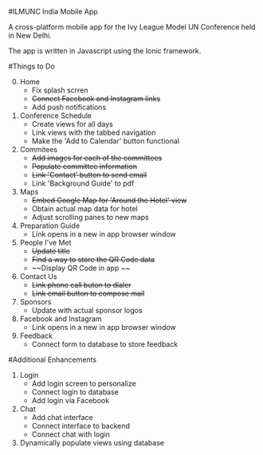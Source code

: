 #ILMUNC India Mobile App

A cross-platform mobile app for the Ivy League Model UN Conference held in New Delhi.

The app is written in Javascript using the Ionic framework. 

#Things to Do

0. Home
	* Fix splash scrren 
	* ~~Connect Facebook and Instagram links~~
	* Add push notifications
1. Conference Schedule
	* Create views for all days
	* Link views with the tabbed navigation
	* Make the 'Add to Calendar' button functional
2. Commitees
	* ~~Add images for each of the committees~~
	* ~~Populate committee information~~
	* ~~Link 'Contact' button to send email~~
	* Link 'Background Guide' to pdf
3. Maps
	* ~~Embed Google Map for 'Around the Hotel' view~~
	* Obtain actual map data for hotel
	* Adjust scrolling panes to new maps
4. Preparation Guide
	* Link opens in a new in app browser window
5. People I've Met
	* ~~Update title~~
	* ~~Find a way to store the QR Code data~~
	* ~~Display QR Code in app ~~
6. Contact Us
	* ~~Link phone call buton to dialer~~
	* ~~Link email button to compose mail~~
7. Sponsors
	* Update with actual sponsor logos
8. Facebook and Instagram
	* Link opens in a new in app browser window
9. Feedback
	* Connect form to database to store feedback

#Additional Enhancements

1. Login 
	* Add login screen to personalize
	* Connect login to database
	* Add login via Facebook
2. Chat
	* Add chat interface
	* Connect interface to backend
	* Connect chat with login
3. 	Dynamically populate views using database
	